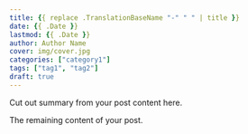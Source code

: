```yaml
---
title: {{ replace .TranslationBaseName "-" " " | title }}
date: {{ .Date }}
lastmod: {{ .Date }}
author: Author Name
cover: img/cover.jpg
categories: ["category1"]
tags: ["tag1", "tag2"]
draft: true
---
```


Cut out summary from your post content here.

<!--more-->

The remaining content of your post.
